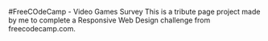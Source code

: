 #FreeCOdeCamp - Video Games Survey
This is a tribute page project made by me to complete a Responsive Web Design challenge from freecodecamp.com.
